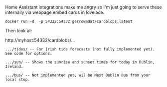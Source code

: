 Home Assistant integrations make me angry so I'm just going to serve these internally via webpage embed cards in lovelace.

`docker run -d  -p 54332:54332 gerrowadat/cardblobs:latest`

Then look at:

  http://myhost:54332/cardblobs/...

    .../tides/ -- For Irish tide forecasts (not fully implemented yet). See code for options.

    .../sun/ -- Shows the sunrise and sunset times for today in Dublin, Ireland.

    .../bus/ -- Not implemented yet, wil be Next Dublin Bus from your local stop.


